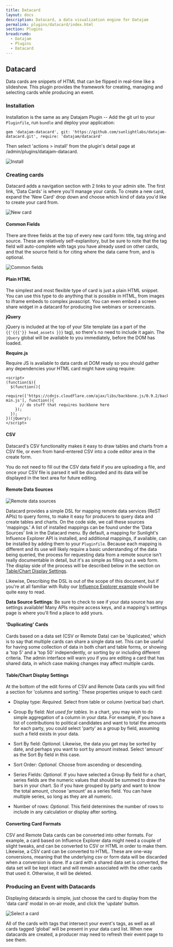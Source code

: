 ```yaml
---
title: Datacard
layout: docs
description: Datacard, a data visualization engine for Datajam
permalink: plugins/datacard/index.html
section: Plugins
breadcrumb:
  - Datajam
  - Plugins
  - Datacard
---
```


## Datacard

Data cards are snippets of HTML that can be flipped in real-time like a
slideshow. This plugin provides the framework for creating, managing and
selecting cards while producing an event.

### Installation

Installation is the same as any Datajam Plugin -- Add the git url to your
`Pluginfile`, run `bundle` and deploy your application:

    gem 'datajam-datacard', git: 'https://github.com/sunlightlabs/datajam-datacard.git', require: 'datajam/datacard'

Then select 'actions > install' from the plugin's detail page at /admin/plugins/datajam-datacard.

![Install](/img/datacard/install.png)

### Creating cards

Datacard adds a navigation section with 2 links to your admin site. The first
link, 'Data Cards' is where you'll manage your cards. To create a new card, expand the
'New Card' drop down and choose which kind of data you'd like to create your card from.

![New card](/img/datacard/new.png)

#### Common Fields

There are three fields at the top of every new card form: title, tag string and source.
These are relatively self-explanitory, but be sure to note that the tag field
will auto-complete with tags you have already used on other cards, and that the source
field is for citing where the data came from, and is optional.

![Common fields](/img/datacard/commonfields.png)

#### Plain HTML

The simplest and most flexible type of card is just a plain HTML snippet. You can
use this type to do anything that is possible in HTML, from images to iframe embeds
to complex javascript. You can even embed a screen share widget in a datacard for producing
live webinars or screencasts.

**jQuery**

jQuery is included at the top of your Site template (as a part of the
`{{'{{{'}} head_assets }}}` tag), so there's no need to include it again.
The `jQuery` global will be available to you immediately, before the DOM has loaded.

**Require.js**

Require JS is available to data cards at DOM ready so you should
gather any dependencies your HTML card might have using require:

    <script>
    (function($){
      $(function(){
        require(['https://cdnjs.cloudflare.com/ajax/libs/backbone.js/0.9.2/backbone-min.js'], function(){
          // do stuff that requires backbone here
        });
      });
    })(jQuery);
    </script>

#### CSV

Datacard's CSV functionality makes it easy to draw tables and charts from a
CSV file, or even from hand-entered CSV into a code editor area in the create form.

You do not need to fill out the CSV data field if you are uploading a file, and once
your CSV file is parsed it will be discarded and its data will be displayed
in the text area for future editing.

#### Remote Data Sources

![Remote data sources](/img/datacard/remotedata.png)

Datacard provides a simple DSL for mapping remote data services (ReST APIs) to
query forms, to make it easy for producers to query data and create tables and
charts. On the code side, we call these sources 'mappings.' A list of installed
mappings can be found under the 'Data Sources' link in the Datacard menu. By default,
a mapping for Sunlight's Influence Explorer API is installed, and additional
mappings, if available, can be installed by adding them to your `Pluginfile`. Because
each mapping is different and its use will likely require a basic understanding of the data
being queried, the process for requesting data from a remote source isn't really
documentable in detail, but it's as simple as filling out a web form. The display side
of the process will be described below in the section on
[Table/Chart Display Settings](#table_chart_display_settings).

Likewise, Describing the DSL is out of the scope of this document, but if you're
at all familiar with Ruby our [Influence Explorer example](https://github.com/sunlightlabs/datacard-influence-explorer)
should be quite easy to read.

<div class="alert alert-info">
    <p>
    <strong>Data Source Settings</strong>: Be sure to check to see if your data source
    has any settings available! Many APIs require access keys, and a mapping's settings
    page is where you'll find a place to add yours.
    </p>
</div>

#### 'Duplicating' Cards

Cards based on a data set (CSV or Remote Data) can be 'duplicated,' which is to say
that multiple cards can share a single data set. This can be useful for having some
collection of data in both chart and table forms, or showing a 'top 5' and a 'top 50'
independently, or sorting by or including different criteria. The admin interface will
warn you if you are editing a card that has shared data, in which case making changes
may affect multiple cards.

#### Table/Chart Display Settings

At the bottom of the edit forms of CSV and Remote Data cards you will find a section
for 'columns and sorting.' These properties unique to each card:

- Display type:
    _Required._ Select from table or column (vertical bar) chart.

- Group By field:
    _Not used for tables._ In a chart, you may wish to do simple aggregation
    of a column in your data. For example, if you have a list of contributions
    to political candidates and want to total the amounts for each party, you
    could select 'party' as a group by field, assuming such a field exists in your data.

- Sort By field:
    _Optional._ Likewise, the data you get may be sorted by date, and perhaps you want to sort
    by amount instead. Select 'amount' as the Sort By field in this case.

- Sort Order:
    _Optional._ Choose from ascending or descending.

- Series Fields:
    _Optional_. If you have selected a Group By field for a chart, series fields are the
    numeric values that should be summed to draw the bars in your chart. So if you
    have grouped by party and want to know the total amount, choose 'amount' as a
    series field. You can have multiple series, so long as they are all numeric.

- Number of rows:
    _Optional._ This field determines the number of rows to include in any calculation or
    display after sorting.

#### Converting Card Formats

CSV and Remote Data cards can be converted into other formats. For example, a card
based on Influence Explorer data might need a couple of slight tweaks, and can be
converted to CSV or HTML in order to make them. Likewise, a CSV card can be converted
to HTML. These are one-way conversions, meaning that the underlying csv or form data will
be discarded when a conversion is done. If a card with a shared data set is converted,
the data set will be kept intact and will remain associated with the other cards that
used it. Otherwise, it will be deleted.

### Producing an Event with Datacards

Displaying datacards is simple, just choose the card to display from the 'data card' modal
in on-air mode, and click the 'update' button.

![Select a card](/img/datacard/select.png)

All of the cards with tags that intersect
your event's tags, as well as all cards tagged 'global' will be present in your data card list.
When new datacards are created, a producer may need to refresh their event page to
see them.

